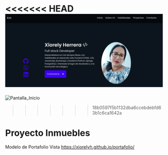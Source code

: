 <<<<<<< HEAD
![Pantalla_Inicio](img/inicio.png)
=======
![Pantalla_Inicio](https://github.com/xiorelyh/portafolio/blob/main/img/index.png)
>>>>>>> 18b0597f5b1132dba6ccebdebfd63b1c6ca1642a

# Proyecto Inmuebles 

Modelo de Portafolio
Vista 
https://xiorelyh.github.io/portafolio/

